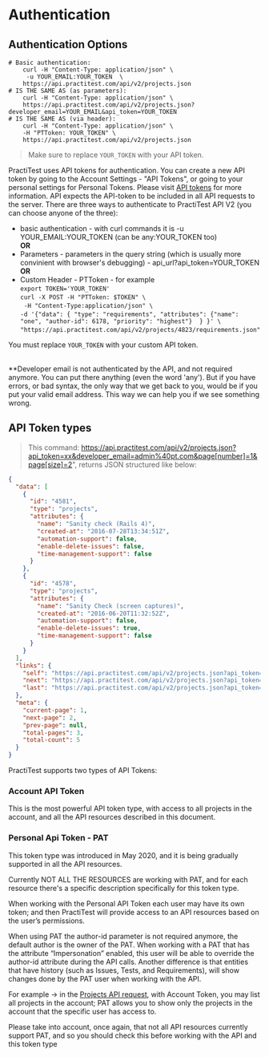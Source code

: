 # Authentication

## Authentication Options
```shell
# Basic authentication:
    curl -H "Content-Type: application/json" \
     -u YOUR_EMAIL:YOUR_TOKEN  \
    https://api.practitest.com/api/v2/projects.json
# IS THE SAME AS (as parameters):
    curl -H "Content-Type: application/json" \
    https://api.practitest.com/api/v2/projects.json?developer_email=YOUR_EMAIL&api_token=YOUR_TOKEN
# IS THE SAME AS (via header):
    curl -H "Content-Type: application/json" \
    -H "PTToken: YOUR_TOKEN" \
    https://api.practitest.com/api/v2/projects.json
```
> Make sure to replace `YOUR_TOKEN` with your API token.

PractiTest uses API tokens for authentication. You can create a new API token by going to the Account Settings - "API Tokens", or going to your personal settings for Personal Tokens. Please visit <a href="https://www.practitest.com/help/account/account-api-tokens/" target="_blank">API tokens</a> for more information.
API expects the API-token to be included in all API requests to the server.
There are three ways to authenticate to PractiTest API V2 (you can choose anyone of the three):

* basic authentication - with curl commands it is  -u YOUR_EMAIL:YOUR_TOKEN (can be any:YOUR_TOKEN too)
<br>**OR**
* Parameters - parameters in the query string (which is usually more convinient with browser's debugging) - api_url?api_token=YOUR_TOKEN
<br>**OR**
* Custom Header - PTToken -  for example <br>
`export TOKEN='YOUR_TOKEN'`<br>
`curl -X POST -H "PTToken: $TOKEN" \`<br>
` -H "Content-Type:application/json" \`<br>
`-d '{"data": { "type": "requirements", "attributes": {"name": "one", "author-id": 6178, "priority": "highest"}  } }' \`<br>
`"https://api.practitest.com/api/v2/projects/4823/requirements.json"`<br>


<aside class="success">
You must replace <code>YOUR_TOKEN</code> with your custom API token.
<br><br>

**Developer email is not authenticated by the API, and not required anymore. You can put there anything (even the word 'any'). But if you have errors, or bad syntax, the only way that we get back to you, would be if you put your valid email address. This way we can help you if we see something wrong.
</aside>

## API Token types
> This command: https://api.practitest.com/api/v2/projects.json?api_token=xx&developer_email=admin%40pt.com&page[number]=1&page[size]=2", returns JSON structured like below:

```json
{
  "data": [
    {
      "id": "4581",
      "type": "projects",
      "attributes": {
        "name": "Sanity check (Rails 4)",
        "created-at": "2016-07-28T13:34:51Z",
        "automation-support": false,
        "enable-delete-issues": false,
        "time-management-support": false
      }
    },
    {
      "id": "4578",
      "type": "projects",
      "attributes": {
        "name": "Sanity Check (screen captures)",
        "created-at": "2016-06-20T11:32:52Z",
        "automation-support": false,
        "enable-delete-issues": true,
        "time-management-support": false
      }
    }
  ],
  "links": {
    "self": "https://api.practitest.com/api/v2/projects.json?api_token=afb913899fc295e809255fbdb4fbc1fb37296250&developer_email=admin%40pt.com&page%5Bnumber%5D=1&page%5Bsize%5D=2",
    "next": "https://api.practitest.com/api/v2/projects.json?api_token=afb913899fc295e809255fbdb4fbc1fb37296250&developer_email=admin%40pt.com&page%5Bnumber%5D=2&page%5Bsize%5D=2",
    "last": "https://api.practitest.com/api/v2/projects.json?api_token=afb913899fc295e809255fbdb4fbc1fb37296250&developer_email=admin%40pt.com&page%5Bnumber%5D=3&page%5Bsize%5D=2"
  },
  "meta": {
    "current-page": 1,
    "next-page": 2,
    "prev-page": null,
    "total-pages": 3,
    "total-count": 5
  }
}
```

PractiTest supports two types of API Tokens:
### Account API Token
This is the most powerful API token type, with access to all projects in the account, and all the API resources described in this document.

### Personal Api Token - PAT
This token type was introduced in May 2020, and it is being gradually supported in all the API resources.

Currently NOT ALL THE RESOURCES are working with PAT, and for each resource there's a specific description specifically for this token type.

When working with the Personal API Token each user may have its own token; and then PractiTest will provide access to an API resources based on the user’s permissions.

When using PAT the author-id parameter is not required anymore, the default author is the owner of the PAT.   When working with a PAT that has the attribute “Impersonation” enabled, this user will be able to override the author-id attribute during the API calls.
Another difference is that entities that have history (such as Issues, Tests, and Requirements), will show changes done by the PAT user when working with the API.

For example -> in the <a href="#projects">Projects API request</a>, with Account Token, you may list all projects in the account; PAT allows you to show only the projects in the account that the specific user has access to.

Please take into account, once again, that not all API resources currently support PAT, and so you should check this before working with the API and this token type
